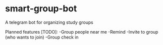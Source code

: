 # smart-group-bot
A telegram bot for organizing study groups

Planned features [TODO]:
-Group people near me
-Remind
-Invite to group (who wants to join)
-Group check in
